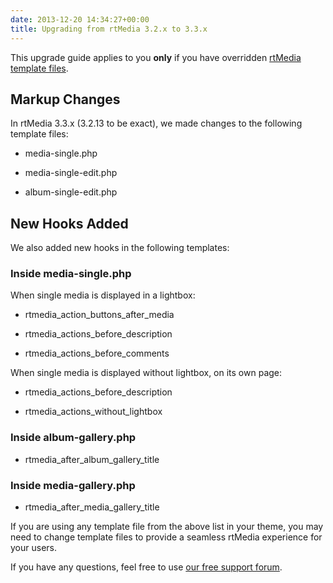 ```yaml
---
date: 2013-12-20 14:34:27+00:00
title: Upgrading from rtMedia 3.2.x to 3.3.x
---
```


This upgrade guide applies to you **only** if you have overridden [rtMedia template files](https://rtcamp.com/rtmedia/docs/developer/templating-system/).


## Markup Changes


In rtMedia 3.3.x (3.2.13 to be exact), we made changes to the following template files:



	
  * media-single.php

	
  * media-single-edit.php

	
  * album-single-edit.php




## New Hooks Added


We also added new hooks in the following templates:


### Inside media-single.php


When single media is displayed in a lightbox:



	
  * rtmedia_action_buttons_after_media

	
  * rtmedia_actions_before_description

	
  * rtmedia_actions_before_comments


When single media is displayed without lightbox, on its own page:

	
  * rtmedia_actions_before_description

	
  * rtmedia_actions_without_lightbox




### Inside album-gallery.php





	
  * rtmedia_after_album_gallery_title




### Inside media-gallery.php





	
  * rtmedia_after_media_gallery_title


If you are using any template file from the above list in your theme, you may need to change template files to provide a seamless rtMedia experience for your users.

If you have any questions, feel free to use [our free support forum](https://rtcamp.com/support/forum/rtmedia/).

